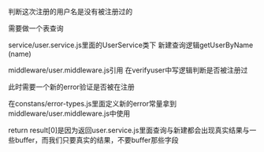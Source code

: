 判断这次注册的用户名是没有被注册过的

需要做一个表查询

service/user.service.js里面的UserService类下  新建查询逻辑getUserByName (name)

middleware/user.middleware.js引用   在verifyuser中写逻辑判断是否被注册过

此时需要一个新的error验证是否被在注册

在constans/error-types.js里面定义新的error常量拿到middleware/user.middleware.js中使用

 return result[0]是因为返回user.service.js里面查询与新建都会出现真实结果与一些buffer，而我们只要真实的结果，不要buffer那些字段